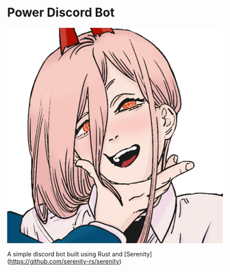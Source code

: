 # Power Discord Bot

![power.png](readme/icon.jpg)

A simple discord bot built using Rust and [Serenity] (https://github.com/serenity-rs/serenity)